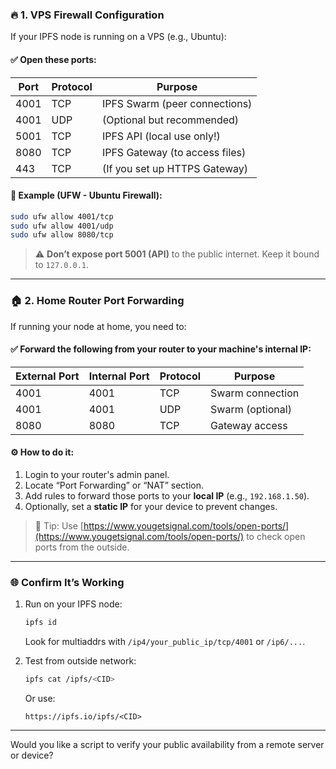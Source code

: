 ### 🔥 1. VPS Firewall Configuration

If your IPFS node is running on a VPS (e.g., Ubuntu):

#### ✅ Open these ports:

| Port | Protocol | Purpose                        |
| ---- | -------- | ------------------------------ |
| 4001 | TCP      | IPFS Swarm (peer connections)  |
| 4001 | UDP      | (Optional but recommended)     |
| 5001 | TCP      | IPFS API (local use only!)     |
| 8080 | TCP      | IPFS Gateway (to access files) |
| 443  | TCP      | (If you set up HTTPS Gateway)  |

#### 🧱 Example (UFW - Ubuntu Firewall):

```bash
sudo ufw allow 4001/tcp
sudo ufw allow 4001/udp
sudo ufw allow 8080/tcp
```

> ⚠️ **Don’t expose port 5001 (API)** to the public internet. Keep it bound to `127.0.0.1`.

---

### 🏠 2. Home Router Port Forwarding

If running your node at home, you need to:

#### ✅ Forward the following **from your router** to your machine's internal IP:

| External Port | Internal Port | Protocol | Purpose          |
| ------------- | ------------- | -------- | ---------------- |
| 4001          | 4001          | TCP      | Swarm connection |
| 4001          | 4001          | UDP      | Swarm (optional) |
| 8080          | 8080          | TCP      | Gateway access   |

#### ⚙️ How to do it:

1. Login to your router's admin panel.
2. Locate “Port Forwarding” or “NAT” section.
3. Add rules to forward those ports to your **local IP** (e.g., `192.168.1.50`).
4. Optionally, set a **static IP** for your device to prevent changes.

> 📌 Tip: Use [https://www.yougetsignal.com/tools/open-ports/](https://www.yougetsignal.com/tools/open-ports/) to check open ports from the outside.

---

### 🌐 Confirm It’s Working

1. Run on your IPFS node:

   ```bash
   ipfs id
   ```

   Look for multiaddrs with `/ip4/your_public_ip/tcp/4001` or `/ip6/...`.

2. Test from outside network:

   ```bash
   ipfs cat /ipfs/<CID>
   ```

   Or use:

   ```
   https://ipfs.io/ipfs/<CID>
   ```

---

Would you like a script to verify your public availability from a remote server or device?
